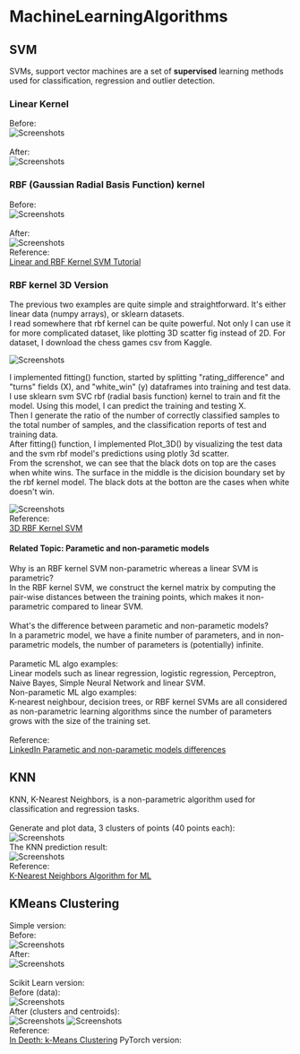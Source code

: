 # MachineLearningAlgorithms

## SVM
SVMs, support vector machines are a set of **supervised** learning methods used for classification, regression and outlier detection. 

### Linear Kernel
Before:
<br />
![Screenshots](screenshots/LinearSVM-before.png)
<br /><br />
After:
<br />
![Screenshots](screenshots/LinearSVM-after.png)

### RBF (Gaussian Radial Basis Function) kernel 
Before:
<br />
![Screenshots](screenshots/RbfSVM-before.png)
<br /><br />
After:
<br />
![Screenshots](screenshots/RbfSVM-after.png)
<br />
Reference: <br />
[Linear and RBF Kernel SVM Tutorial](https://www.freecodecamp.org/news/svm-machine-learning-tutorial-what-is-the-support-vector-machine-algorithm-explained-with-code-examples)
<br />

### RBF kernel 3D Version
The previous two examples are quite simple and straightforward. It's either linear data (numpy arrays), or sklearn datasets. <br />
I read somewhere that rbf kernel can be quite powerful. Not only I can use it for more complicated dataset, like plotting 3D scatter fig instead of 2D.
For dataset, I download the chess games csv from Kaggle. <br />

![Screenshots](screenshots/Kaggle-Chess-Game.png)

I implemented fitting() function, started by splitting "rating_difference" and "turns" fields (X), and "white_win" (y) dataframes into training and test data. <br />
I use sklearn svm SVC rbf (radial basis function) kernel to train and fit the model. Using this model, I can predict the training and testing X. <br />
Then I generate the ratio of the number of correctly classified samples to the total number of samples, and the classification reports of test and training data. <br />
After fitting() function, I implemented Plot_3D() by visualizing the test data and the svm rbf model's predictions using plotly 3d scatter. <br />
From the screnshot, we can see that the black dots on top are the cases when white wins. The surface in the middle is the dicision boundary set by the rbf kernel model. The black dots at the botton are the cases when white doesn't win. <br />

![Screenshots](screenshots/Rbf3DSVM.png)
<br />
Reference: <br />
[3D RBF Kernel SVM](https://towardsdatascience.com/svm-classifier-and-rbf-kernel-how-to-make-better-models-in-python-73bb4914af5b)
<br />

#### Related Topic: Parametic and non-parametic models
Why is an RBF kernel SVM non-parametric whereas a linear SVM is parametric? <br />
In the RBF kernel SVM, we construct the kernel matrix by computing the pair-wise distances between the training points, which makes it non-parametric compared to linear SVM. <br />
<br />
What's the difference between parametic and non-parametic models? <br />
In a parametric model, we have a finite number of parameters, and in non-parametric models, the number of parameters is (potentially) infinite. <br />
<br />
Parametic ML algo examples: <br />
Linear models such as linear regression, logistic regression, Perceptron, Naive Bayes, Simple Neural Network and linear SVM. <br />
Non-parametic ML algo examples: <br />
K-nearest neighbour, decision trees, or RBF kernel SVMs are all considered as non-parametric learning algorithms since the number of parameters grows with the size of the training set. <br />
<br />
Reference: <br />
[LinkedIn Parametic and non-parametic models differences](https://www.linkedin.com/pulse/what-exactly-difference-between-parametric-model-bhattacharjee/)
<br />

## KNN
KNN, K-Nearest Neighbors, is a non-parametric algorithm used for classification and regression tasks.
<br /><br />
Generate and plot data, 3 clusters of points (40 points each):
<br />
![Screenshots](screenshots/KNN-dataset.png)
<br />
The KNN prediction result:
<br />
![Screenshots](screenshots/KNN-prediction.png)
<br />
Reference: <br />
[K-Nearest Neighbors Algorithm for ML](https://serokell.io/blog/knn-algorithm-in-ml)
<br />

## KMeans Clustering
Simple version: <br />
Before: <br />
![Screenshots](screenshots/KMeans-simple-before.png)
<br />
After: <br />
![Screenshots](screenshots/KMeans-simple-after.png)
<br /><br />
Scikit Learn version: <br />
Before (data): <br />
![Screenshots](screenshots/KMeans-sklearn-data.png)
<br />
After (clusters and centroids): <br />
![Screenshots](screenshots/KMeans-sklearn-cluster.png)
![Screenshots](screenshots/KMeans-sklearn-centroid.png)
<br />
Reference: <br />
[In Depth: k-Means Clustering](https://jakevdp.github.io/PythonDataScienceHandbook/05.11-k-means.html)
PyTorch version: <br />
